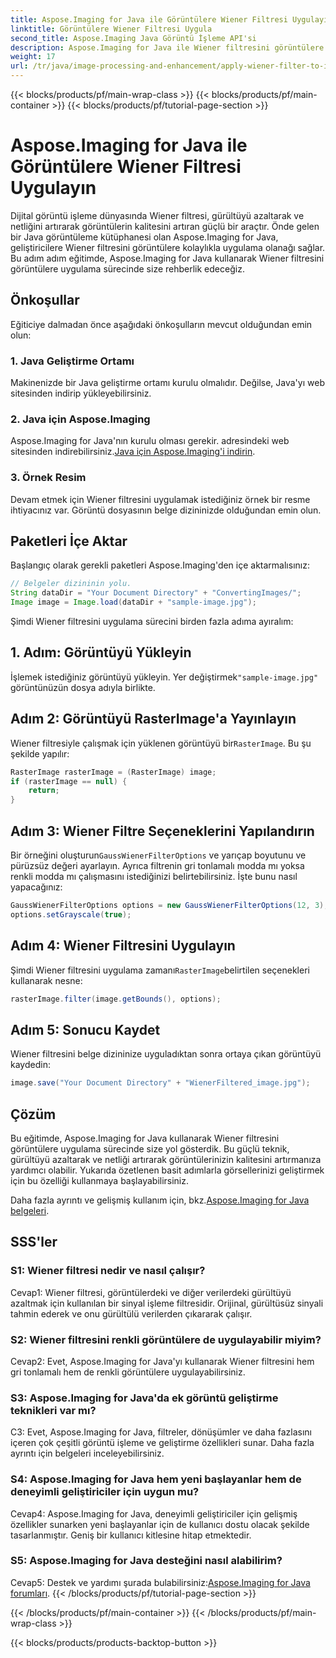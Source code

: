 ```yaml
---
title: Aspose.Imaging for Java ile Görüntülere Wiener Filtresi Uygulayın
linktitle: Görüntülere Wiener Filtresi Uygula
second_title: Aspose.Imaging Java Görüntü İşleme API'si
description: Aspose.Imaging for Java ile Wiener filtresini görüntülere nasıl uygulayacağınızı, görüntü kalitesini nasıl artıracağınızı ve gürültüyü zahmetsizce nasıl azaltacağınızı öğrenin.
weight: 17
url: /tr/java/image-processing-and-enhancement/apply-wiener-filter-to-images/
---
```


{{< blocks/products/pf/main-wrap-class >}}
{{< blocks/products/pf/main-container >}}
{{< blocks/products/pf/tutorial-page-section >}}

# Aspose.Imaging for Java ile Görüntülere Wiener Filtresi Uygulayın


Dijital görüntü işleme dünyasında Wiener filtresi, gürültüyü azaltarak ve netliğini artırarak görüntülerin kalitesini artıran güçlü bir araçtır. Önde gelen bir Java görüntüleme kütüphanesi olan Aspose.Imaging for Java, geliştiricilere Wiener filtresini görüntülere kolaylıkla uygulama olanağı sağlar. Bu adım adım eğitimde, Aspose.Imaging for Java kullanarak Wiener filtresini görüntülere uygulama sürecinde size rehberlik edeceğiz.

## Önkoşullar

Eğiticiye dalmadan önce aşağıdaki önkoşulların mevcut olduğundan emin olun:

### 1. Java Geliştirme Ortamı

Makinenizde bir Java geliştirme ortamı kurulu olmalıdır. Değilse, Java'yı web sitesinden indirip yükleyebilirsiniz.

### 2. Java için Aspose.Imaging

Aspose.Imaging for Java'nın kurulu olması gerekir. adresindeki web sitesinden indirebilirsiniz.[Java için Aspose.Imaging'i indirin](https://releases.aspose.com/imaging/java/).

### 3. Örnek Resim

Devam etmek için Wiener filtresini uygulamak istediğiniz örnek bir resme ihtiyacınız var. Görüntü dosyasının belge dizininizde olduğundan emin olun.

## Paketleri İçe Aktar

Başlangıç olarak gerekli paketleri Aspose.Imaging'den içe aktarmalısınız:

```java
// Belgeler dizininin yolu.
String dataDir = "Your Document Directory" + "ConvertingImages/";
Image image = Image.load(dataDir + "sample-image.jpg");
```

Şimdi Wiener filtresini uygulama sürecini birden fazla adıma ayıralım:

## 1. Adım: Görüntüyü Yükleyin

 İşlemek istediğiniz görüntüyü yükleyin. Yer değiştirmek`"sample-image.jpg"` görüntünüzün dosya adıyla birlikte.

## Adım 2: Görüntüyü RasterImage'a Yayınlayın

 Wiener filtresiyle çalışmak için yüklenen görüntüyü bir`RasterImage`. Bu şu şekilde yapılır:

```java
RasterImage rasterImage = (RasterImage) image;
if (rasterImage == null) {
    return;
}
```

## Adım 3: Wiener Filtre Seçeneklerini Yapılandırın

 Bir örneğini oluşturun`GaussWienerFilterOptions` ve yarıçap boyutunu ve pürüzsüz değeri ayarlayın. Ayrıca filtrenin gri tonlamalı modda mı yoksa renkli modda mı çalışmasını istediğinizi belirtebilirsiniz. İşte bunu nasıl yapacağınız:

```java
GaussWienerFilterOptions options = new GaussWienerFilterOptions(12, 3);
options.setGrayscale(true);
```

## Adım 4: Wiener Filtresini Uygulayın

 Şimdi Wiener filtresini uygulama zamanı`RasterImage`belirtilen seçenekleri kullanarak nesne:

```java
rasterImage.filter(image.getBounds(), options);
```

## Adım 5: Sonucu Kaydet

Wiener filtresini belge dizininize uyguladıktan sonra ortaya çıkan görüntüyü kaydedin:

```java
image.save("Your Document Directory" + "WienerFiltered_image.jpg");
```

## Çözüm

Bu eğitimde, Aspose.Imaging for Java kullanarak Wiener filtresini görüntülere uygulama sürecinde size yol gösterdik. Bu güçlü teknik, gürültüyü azaltarak ve netliği artırarak görüntülerinizin kalitesini artırmanıza yardımcı olabilir. Yukarıda özetlenen basit adımlarla görsellerinizi geliştirmek için bu özelliği kullanmaya başlayabilirsiniz.

 Daha fazla ayrıntı ve gelişmiş kullanım için, bkz.[Aspose.Imaging for Java belgeleri](https://reference.aspose.com/imaging/java/).

## SSS'ler

### S1: Wiener filtresi nedir ve nasıl çalışır?

Cevap1: Wiener filtresi, görüntülerdeki ve diğer verilerdeki gürültüyü azaltmak için kullanılan bir sinyal işleme filtresidir. Orijinal, gürültüsüz sinyali tahmin ederek ve onu gürültülü verilerden çıkararak çalışır.

### S2: Wiener filtresini renkli görüntülere de uygulayabilir miyim?

Cevap2: Evet, Aspose.Imaging for Java'yı kullanarak Wiener filtresini hem gri tonlamalı hem de renkli görüntülere uygulayabilirsiniz.

### S3: Aspose.Imaging for Java'da ek görüntü geliştirme teknikleri var mı?

C3: Evet, Aspose.Imaging for Java, filtreler, dönüşümler ve daha fazlasını içeren çok çeşitli görüntü işleme ve geliştirme özellikleri sunar. Daha fazla ayrıntı için belgeleri inceleyebilirsiniz.

### S4: Aspose.Imaging for Java hem yeni başlayanlar hem de deneyimli geliştiriciler için uygun mu?

Cevap4: Aspose.Imaging for Java, deneyimli geliştiriciler için gelişmiş özellikler sunarken yeni başlayanlar için de kullanıcı dostu olacak şekilde tasarlanmıştır. Geniş bir kullanıcı kitlesine hitap etmektedir.

### S5: Aspose.Imaging for Java desteğini nasıl alabilirim?

 Cevap5: Destek ve yardımı şurada bulabilirsiniz:[Aspose.Imaging for Java forumları](https://forum.aspose.com/).
{{< /blocks/products/pf/tutorial-page-section >}}

{{< /blocks/products/pf/main-container >}}
{{< /blocks/products/pf/main-wrap-class >}}

{{< blocks/products/products-backtop-button >}}
